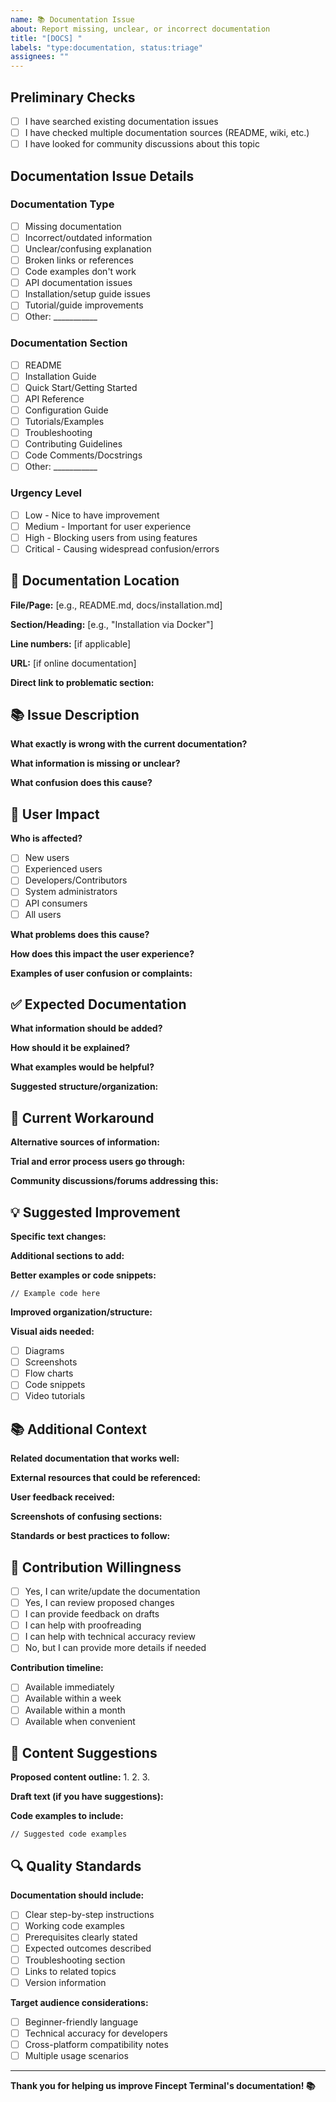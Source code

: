 ```yaml
---
name: 📚 Documentation Issue
about: Report missing, unclear, or incorrect documentation
title: "[DOCS] "
labels: "type:documentation, status:triage"
assignees: ""
---
```


## Preliminary Checks
<!-- Please confirm you've done the following by checking the boxes -->
- [ ] I have searched existing documentation issues
- [ ] I have checked multiple documentation sources (README, wiki, etc.)
- [ ] I have looked for community discussions about this topic

## Documentation Issue Details

### Documentation Type
<!-- Select the type of documentation issue -->
- [ ] Missing documentation
- [ ] Incorrect/outdated information
- [ ] Unclear/confusing explanation
- [ ] Broken links or references
- [ ] Code examples don't work
- [ ] API documentation issues
- [ ] Installation/setup guide issues
- [ ] Tutorial/guide improvements
- [ ] Other: ___________

### Documentation Section
<!-- Which section of documentation is affected? -->
- [ ] README
- [ ] Installation Guide
- [ ] Quick Start/Getting Started
- [ ] API Reference
- [ ] Configuration Guide
- [ ] Tutorials/Examples
- [ ] Troubleshooting
- [ ] Contributing Guidelines
- [ ] Code Comments/Docstrings
- [ ] Other: ___________

### Urgency Level
<!-- How urgent is this documentation fix? -->
- [ ] Low - Nice to have improvement
- [ ] Medium - Important for user experience
- [ ] High - Blocking users from using features
- [ ] Critical - Causing widespread confusion/errors

## 📍 Documentation Location
<!-- Where is the documentation issue located? -->

**File/Page:** [e.g., README.md, docs/installation.md]

**Section/Heading:** [e.g., "Installation via Docker"]

**Line numbers:** [if applicable]

**URL:** [if online documentation]

**Direct link to problematic section:**


## 📚 Issue Description
<!-- Describe the documentation problem in detail -->

**What exactly is wrong with the current documentation?**


**What information is missing or unclear?**


**What confusion does this cause?**


## 👥 User Impact
<!-- How does this documentation issue affect users? -->

**Who is affected?**
- [ ] New users
- [ ] Experienced users
- [ ] Developers/Contributors
- [ ] System administrators
- [ ] API consumers
- [ ] All users

**What problems does this cause?**


**How does this impact the user experience?**


**Examples of user confusion or complaints:**


## ✅ Expected Documentation
<!-- What should the documentation say or include? -->

**What information should be added?**


**How should it be explained?**


**What examples would be helpful?**


**Suggested structure/organization:**


## 🔄 Current Workaround
<!-- How are users currently finding this information? -->

**Alternative sources of information:**


**Trial and error process users go through:**


**Community discussions/forums addressing this:**


## 💡 Suggested Improvement
<!-- Your specific suggestions for improving the documentation -->

**Specific text changes:**


**Additional sections to add:**


**Better examples or code snippets:**
```
// Example code here
```

**Improved organization/structure:**


**Visual aids needed:**
- [ ] Diagrams
- [ ] Screenshots
- [ ] Flow charts
- [ ] Code snippets
- [ ] Video tutorials

## 📚 Additional Context
<!-- Any other relevant information -->

**Related documentation that works well:**


**External resources that could be referenced:**


**User feedback received:**


**Screenshots of confusing sections:**
<!-- Drag and drop images here -->

**Standards or best practices to follow:**


## 🤝 Contribution Willingness
<!-- Are you willing to help improve the documentation? -->
- [ ] Yes, I can write/update the documentation
- [ ] Yes, I can review proposed changes
- [ ] I can provide feedback on drafts
- [ ] I can help with proofreading
- [ ] I can help with technical accuracy review
- [ ] No, but I can provide more details if needed

**Contribution timeline:**
- [ ] Available immediately
- [ ] Available within a week
- [ ] Available within a month
- [ ] Available when convenient

## 📝 Content Suggestions
<!-- Draft content or outline for the improvement -->

**Proposed content outline:**
1. 
2. 
3. 

**Draft text (if you have suggestions):**


**Code examples to include:**
```
// Suggested code examples
```

## 🔍 Quality Standards
<!-- How should we ensure the documentation meets quality standards? -->

**Documentation should include:**
- [ ] Clear step-by-step instructions
- [ ] Working code examples
- [ ] Prerequisites clearly stated
- [ ] Expected outcomes described
- [ ] Troubleshooting section
- [ ] Links to related topics
- [ ] Version information

**Target audience considerations:**
- [ ] Beginner-friendly language
- [ ] Technical accuracy for developers
- [ ] Cross-platform compatibility notes
- [ ] Multiple usage scenarios

---

**Thank you for helping us improve Fincept Terminal's documentation! 📚**